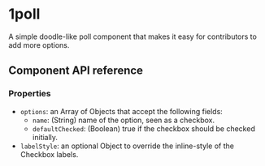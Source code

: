 # 1poll

A simple doodle-like poll component that makes it easy for contributors to add more options.

## Component API reference

### Properties

- `options`: an Array of Objects that accept the following fields:
  - `name`: (String) name of the option, seen as a checkbox.
  - `defaultChecked`: (Boolean) true if the checkbox should be checked initially.
- `labelStyle`: an optional Object to override the inline-style of the Checkbox labels.
